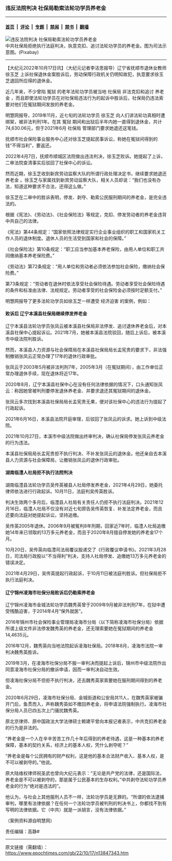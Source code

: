 ### 违反法院判决 社保局勒索法轮功学员养老金

---

#### [首页](../../../..?n13847343) &nbsp;|&nbsp; [评论](../../../../../epoch-comment?n13847343) &nbsp;|&nbsp; [专题](../../../../../epoch-special?n13847343) &nbsp;|&nbsp; [禁闻](../../../../../epoch-news?n13847343) &nbsp;|&nbsp; [禁书](../../../../../books?n13847343) &nbsp;|&nbsp; [翻墙](https://github.com/gfw-breaker/nogfw/blob/master/README.md?n13847343)


<div><img alt="违反法院判决 社保局勒索法轮功学员养老金" class="attachment-djy_600_400 size-djy_600_400 wp-post-image" src="https://i.epochtimes.com/assets/uploads/2021/12/id13446622-532875-600x400.jpg"/>
<div class="caption">
 中共社保局拒绝执行法庭判决，执意克扣、追讨法轮功学员的养老金。图为司法示意图。(Pixabay)
</div></div><hr/><div class="post_content" id="artbody" itemprop="articleBody">
 <!-- article content begin -->
 <p>
  【大纪元2022年10月17日讯】（大纪元记者李洁思报导）辽宁省抚顺市退休女教师
  <ok href="https://www.epochtimes.com/gb/tag/%E5%BE%90%E7%8E%89%E8%8A%9D.html">
   徐玉芝
  </ok>
  上诉社保退休金案胜诉后，劳动保障行政机关仍明知故犯，执意要求徐玉芝退回所应得的退休金。
 </p>
 <p>
  近几年来，不少曾陷
  <ok href="https://www.epochtimes.com/gb/tag/%E5%86%A4%E7%8B%B1.html">
   冤狱
  </ok>
  的老年法轮功学员被当地
  <ok href="https://www.epochtimes.com/gb/tag/%E7%A4%BE%E4%BF%9D%E5%B1%80.html">
   社保局
  </ok>
  非法克扣和追讨
  <ok href="https://www.epochtimes.com/gb/tag/%E5%85%BB%E8%80%81%E9%87%91.html">
   养老金
  </ok>
  ，而且即使法轮功学员在对社保局违法行为的起诉中胜诉后，社保局仍违法索要对他们在冤狱期间发放的养老金。
 </p>
 <p>
  明慧网报导，2019年11月，近七旬的法轮功学员
  <ok href="https://www.epochtimes.com/gb/tag/%E5%BE%90%E7%8E%89%E8%8A%9D.html">
   徐玉芝
  </ok>
  向人们讲法轮功真相时遭绑架，被非法判刑1年。在其
  <ok href="https://www.epochtimes.com/gb/tag/%E5%86%A4%E7%8B%B1.html">
   冤狱
  </ok>
  期间和出狱后半年内她一直得到退休金，共计74,630.06元，但于2021年6月
  <ok href="https://www.epochtimes.com/gb/tag/%E7%A4%BE%E4%BF%9D%E5%B1%80.html">
   社保局
  </ok>
  管理部门要求她退还这笔钱。
 </p>
 <p>
  抚顺市社会保险事业服务中心还对徐玉芝提起民事诉讼，称她在冤狱间得到的钱“不得当利”，要返还。
 </p>
 <p>
  2022年4月7日，抚顺市顺城区法院做出违法判决，徐玉芝败诉。她提起了上诉，二审法院查清事实后驳回了社保中心的诉讼。
 </p>
 <p>
  然而近期，徐玉芝收到新宾劳动监察大队的所谓行政处理决定书，继续要求她退还
  <ok href="https://www.epochtimes.com/gb/tag/%E5%85%BB%E8%80%81%E9%87%91.html">
   养老金
  </ok>
  。徐玉芝与家属找到新宾劳动监察大队，相关人员却说：“我们也没有办法，知道这种要求不合法，还得这么做。”
 </p>
 <p>
  徐玉芝在二审中的胜诉表明，停发、剥夺、勒索公民服刑期间的养老金，是完全违法的。
 </p>
 <p>
  根据《宪法》、《劳动法》、《社会保险法》等规定，克扣、停发劳动者的养老金违背中共自己的法律。
 </p>
 <p>
  《宪法》第44条规定：“国家依照法律规定实行企业事业组织的职工和国家机关工作人员的退休制度。退休人员的生活受到国家和社会的保障。”
 </p>
 <p>
  《社会保险法》第10条规定：“职工应当参加基本养老保险，由用人单位和职工共同缴纳基本养老保险费。”
 </p>
 <p>
  《劳动法》第72条规定：“用人单位和劳动者必须依法参加社会保险，缴纳社会保险费。”
 </p>
 <p>
  第73条规定：“劳动者在退休时依法享受社会保险待遇。劳动者享受社会保险待遇的条件和标准由法律、法规规定。劳动者享受的社会保险金必须按时足额支付。”
 </p>
 <p>
  明慧网报导了更多法轮功学员如徐玉芝一样遭受
  <ok href="https://www.epochtimes.com/gb/tag/%E7%BB%8F%E6%B5%8E%E8%BF%AB%E5%AE%B3.html">
   经济迫害
  </ok>
  的案例，例如：
 </p>
 <h4>
  败诉后 辽宁本溪县社保局继续停发养老金
 </h4>
 <p>
  辽宁本溪县法轮功学员张凤云被本溪县社保局非法停发、追讨退休养老金后，对本溪县社保中心提起诉讼。2021年7月，她被本溪县法院驳回，随后上诉后，被本溪市中级法院判胜诉。
 </p>
 <p>
  然而，本溪县人力资源与社会保障局在本溪县社保局局长孟宪贵的要求下，非法强制撤销张凤云正常办理了17年的退休行政审批。
 </p>
 <p>
  张凤云于2003年5月被非法判刑7年，2005年3月（在冤狱期间），由工作单位正常办理退休手续，现在退休将近17年。
 </p>
 <p>
  2020年8月，辽宁本溪县社保中心在没有任何法律依据的情况下，口头通知张凤云：称因她曾被判刑要停发退休养老金、并要求退还其冤狱期间的退休金。
 </p>
 <p>
  张凤云多次找到本溪县社保局局长孟宪贵无果，便对该社保中心的违法行为提起了行政起诉。
 </p>
 <p>
  2021年6月16日，本溪县法院开庭审理，后驳回了张凤云的诉求。她上诉到中级法院。
 </p>
 <p>
  2021年10月27日，本溪市中级法院做出终审判决，确认社保局停发张凤云养老金的行为违法。
 </p>
 <p>
  本溪县社保局局长孟宪贵拒不执行判决、不补发张凤云的退休金。他还亲自去本溪县人力资源与社会保障局，让撤销张凤云的退休行政审批。
 </p>
 <h4>
  湖南临澧人社局拒不执行法院判决
 </h4>
 <p>
  湖南临澧县法轮功学员吴传英被县人社局停发养老金，2021年4月29日，她委托律师依法进行行政起诉。10月11日，法庭判吴传英胜诉。
 </p>
 <p>
  判决生效两个多月后，临澧县人社局有关责任人仍拒不执行法庭判决。2021年12月16日，临澧人社局不仅没有对近七旬原告吴传英恢复、补发法定养老金，而且还要向法庭对她提起诉讼，坚持追缴。
 </p>
 <p>
  吴传英2005年退休。2006年9月被冤判8年刑期，回家近7年时，临澧人社局追缴她14年来已领取的13万多元养老金，而且于2020年8月擅自停发她的养老金17个月。
 </p>
 <p>
  10月20日，吴传英向临澧司法局覆议股递交了《行政覆议申请书》。2021年3月28日，司法局行政股以“不当得利”判决，支持人社局停发、追缴她13万多元养老金的错误决定。
 </p>
 <p>
  2021年4月29日，吴传英提起行政起诉，于10月11日被法庭判胜诉。但社保局拒不执行法庭判决。
 </p>
 <h4>
  辽宁锦州凌海市社保分局败诉后仍勒索养老金
 </h4>
 <p>
  辽宁锦州凌海市金城法轮功学员魏秀英曾于2009年9月被非法判刑7年，在狱中遭受残酷迫害，于2014年4月“保外就医”。
 </p>
 <p>
  2016年锦州市社会保险事业管理局凌海市分局（以下简称凌海市社保分局）依据所谓上级文件非法停发魏秀英的养老金，还无理索要她在冤狱期间的养老金14,4635元。
 </p>
 <p>
  2016年12月，魏秀英向当地法院起诉凌海社保局。2018年8月，凌海市法院一审判决魏秀英胜诉。
 </p>
 <p>
  2019年3月，在凌海市社保分局不服一审判决而提起上诉后，锦州市中级法院作出同意凌海市社保分局的撤诉申请，因而一审判决自动生效。
 </p>
 <p>
  但凌海社保分局不但拒不执行判决，还去魏秀英家索要她在服刑期间得到的养老金。
 </p>
 <p>
  2020年6月29日，凌海市社保分局、金城街道和公安局共11人，在魏秀英家被骗开门后，鱼贯而入，声称魏秀英如不缴回养老金，将申请法院强制执行。凌海市社保分局人员已四五次上门骚扰魏秀英。
 </p>
 <p>
  原北京律师、原中国政法大学法律硕士赖建平曾向本报记者表示，中共克扣养老金的行为是非法的。
 </p>
 <p>
  “养老金是一个人在辛辛苦苦工作几十年后得到的养老待遇，这是一种基本的养老保障，基本的契约关系，经济上的基本人权，凭什么剥夺呢？”
 </p>
 <p>
  “养老金是每个公民拥有的财产权利，这是他的基本合法财产收入、基本人权，是不可以被剥夺的。”他说。
 </p>
 <p>
  原大陆维权律师祝圣武也曾向大纪元表示：“无论是共产党的法律，还是国际法，养老金是不可以被剥夺的，那是属于公民基本的生存权利。”中共剥夺法轮功学员养老金的行为“绝对是违法的”。
 </p>
 <p>
  他认为，与社会上其他服刑人员不一样，法轮功学员是无罪的。“所谓的依法逮捕审判，哪里有法律依据？在任何一个法轮功学员被判刑的判决书上，你都找不到有写明的法律依据。它（中共）就是一派胡言，没有法律依据。”
 </p>
 <p>
  （案例资料源自明慧网）
 </p>
 <p>
  责任编辑：高静#
 </p>
 <!-- article content end -->
 <div id="below_article_ad">
 </div>
</div>


---

原文链接（需翻墙）：https://www.epochtimes.com/gb/22/10/17/n13847343.htm